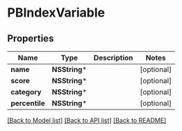 # PBIndexVariable

## Properties
Name | Type | Description | Notes
------------ | ------------- | ------------- | -------------
**name** | **NSString*** |  | [optional] 
**score** | **NSString*** |  | [optional] 
**category** | **NSString*** |  | [optional] 
**percentile** | **NSString*** |  | [optional] 

[[Back to Model list]](../README.md#documentation-for-models) [[Back to API list]](../README.md#documentation-for-api-endpoints) [[Back to README]](../README.md)


